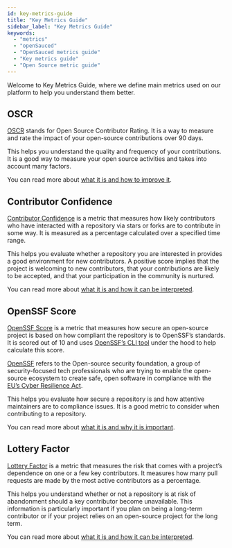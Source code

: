 ```yaml
---
id: key-metrics-guide
title: "Key Metrics Guide"
sidebar_label: "Key Metrics Guide"
keywords:
  - "metrics"
  - "openSauced"
  - "OpenSauced metrics guide"
  - "Key metrics guide"
  - "Open Source metric guide"
---
```


Welcome to Key Metrics Guide, where we define main metrics used on our platform to help you understand them better.

## OSCR

[OSCR](../glossary/#oscr) stands for Open Source Contributor Rating. It is a way to measure and rate the impact of your open-source contributions over 90 days.

This helps you understand the quality and frequency of your contributions. It is a good way to measure your open source activities and takes into account many factors.

You can read more about [what it is and how to improve it](../../opensauced-guides/oscr-score-guide/oscr-guide/).

## Contributor Confidence

[Contributor Confidence](../glossary/#contributor-confidence) is a metric that measures how likely contributors who have interacted with a repository via stars or forks are to contribute in some way. It is measured as a percentage calculated over a specified time range.

This helps you evaluate whether a repository you are interested in provides a good environment for new contributors. A positive score implies that the project is welcoming to new contributors, that your contributions are likely to be accepted, and that your participation in the community is nurtured.

You can read more about [what it is and how it can be interpreted](../../features/repo-pages/#insights-into-contributor-confidence).

## OpenSSF Score

[OpenSSF Score](../glossary/#ossf-scorecard) is a metric that measures how secure an open-source project is based on how compliant the repository is to OpenSSF’s standards. It is scored out of 10 and uses [OpenSSF’s CLI tool](https://scorecard.dev/#what-is-openssf-scorecard) under the hood to help calculate this score.

[OpenSSF](https://openssf.org) refers to the Open-source security foundation, a group of security-focused tech professionals who are trying to enable the open-source ecosystem to create safe, open software in compliance with the [EU’s Cyber Resilience Act](https://digital-strategy.ec.europa.eu/en/policies/cyber-resilience-act).

This helps you evaluate how secure a repository is and how attentive maintainers are to compliance issues. It is a good metric to consider when contributing to a repository.

You can read more about [what it is and why it is important](https://opensauced.pizza/blog/introducing-openssf-scorecard-for-opensauced).

## Lottery Factor

[Lottery Factor](../glossary/#lottery-factor) is a metric that measures the risk that comes with a project’s dependence on one or a few key contributors. It measures how many pull requests are made by the most active contributors as a percentage.

This helps you understand whether or not a repository is at risk of abandonment should a key contributor become unavailable. This information is particularly important if you plan on being a long-term contributor or if your project relies on an open-source project for the long term.

You can read more about [what it is and how it can be interpreted](https://opensauced.pizza/blog/Understanding-the-Lottery-Factor).
